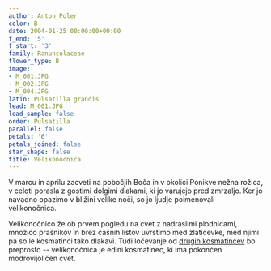 ```yaml
---
author: Anton_Poler
color: B
date: 2004-01-25 00:00:00+00:00
f_end: '5'
f_start: '3'
family: Ranunculaceae
flower_type: B
image:
- M_001.JPG
- M_002.JPG
- M_004.JPG
latin: Pulsatilla grandis
lead: M_001.JPG
lead_sample: false
order: Pulsatilla
parallel: false
petals: '6'
petals_joined: false
star_shape: false
title: Velikonočnica
---
```

V marcu in aprilu zacveti na pobočjih Boča in v okolici Ponikve nežna rožica, v celoti porasla z gostimi dolgimi dlakami, ki jo varujejo pred zmrzaljo. Ker jo navadno opazimo v bližini velike noči, so jo ljudje poimenovali velikonočnica.

Velikonočnico že ob prvem pogledu na cvet z nadraslimi plodnicami, množico prašnikov in brez čašnih listov uvrstimo med zlatičevke, med njimi pa so le kosmatinci tako dlakavi. Tudi ločevanje od [drugih kosmatincev](../genus/pulsatilla/) bo preprosto -- velikonočnica je edini kosmatinec, ki ima pokončen modrovijoličen cvet.
